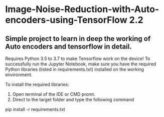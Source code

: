 # Image-Noise-Reduction-with-Auto-encoders-using-TensorFlow 2.2

## Simple project to learn in deep the working of Auto encoders and tensorflow in detail.

Requires Python 3.5 to 3.7 to make Tensorflow work on the device!
To successfully run the Jupyter Notebook, make sure you have the required Python libraries (listed in requirements.txt) installed on the working environment.

To install the required libraries:
1. Open terminal of the IDE or CMD promt.
2. Direct to the target folder and type the following command  

pip install -r requirements.txt
